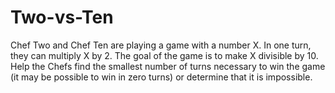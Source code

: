 # Two-vs-Ten
Chef Two and Chef Ten are playing a game with a number X. In one turn, they can multiply X by 2. The goal of the game is to make X divisible by 10.  Help the Chefs find the smallest number of turns necessary to win the game (it may be possible to win in zero turns) or determine that it is impossible.
